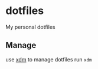 # dotfiles
My personal dotfiles

## Manage
use [xdm](https://github.com/XXiaoA/xdm) to manage dotfiles
run `xdm`

